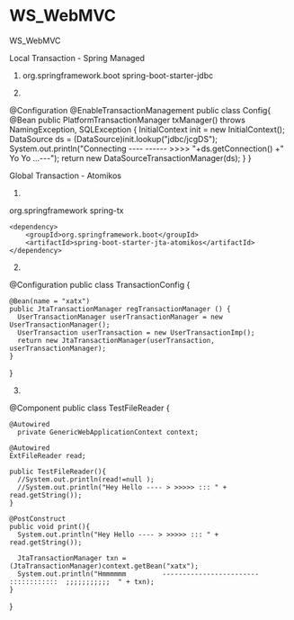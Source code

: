 # WS_WebMVC
WS_WebMVC

Local Transaction - Spring Managed

1. 
   <dependency>
	<groupId>org.springframework.boot</groupId>
	<artifactId>spring-boot-starter-jdbc</artifactId>
  </dependency>
    
2. 

@Configuration
   @EnableTransactionManagement
   public class Config{
   @Bean
    public PlatformTransactionManager txManager() throws NamingException, SQLException {
		InitialContext init = new InitialContext();
		DataSource ds = (DataSource)init.lookup("jdbc/jcgDS");
		System.out.println("Connecting ----    ------  >>>>  "+ds.getConnection() +" Yo Yo ...---");
        return new DataSourceTransactionManager(ds);
    }
   }
   
 Global Transaction - Atomikos
 
 1. 
  <dependency>
			<groupId>org.springframework</groupId>
			<artifactId>spring-tx</artifactId>
		</dependency>

    <dependency>
        <groupId>org.springframework.boot</groupId>
        <artifactId>spring-boot-starter-jta-atomikos</artifactId>
    </dependency>
    
  2. 
  @Configuration
   public class TransactionConfig {

    @Bean(name = "xatx")
    public JtaTransactionManager regTransactionManager () {
      UserTransactionManager userTransactionManager = new UserTransactionManager();
      UserTransaction userTransaction = new UserTransactionImp();
      return new JtaTransactionManager(userTransaction, userTransactionManager);
    }
  }
  
  3. 
  
  @Component
  public class TestFileReader {

    @Autowired
      private GenericWebApplicationContext context;

    @Autowired
    ExtFileReader read;

    public TestFileReader(){
      //System.out.println(read!=null );
      //System.out.println("Hey Hello ---- > >>>>> ::: " + read.getString());
    }

    @PostConstruct
    public void print(){
      System.out.println("Hey Hello ---- > >>>>> ::: " + read.getString());

      JtaTransactionManager txn = (JtaTransactionManager)context.getBean("xatx");
      System.out.println("Hmmmmmm         ------------------------   ::::::::::::  ;;;;;;;;;;;  " + txn);
    }
  }
